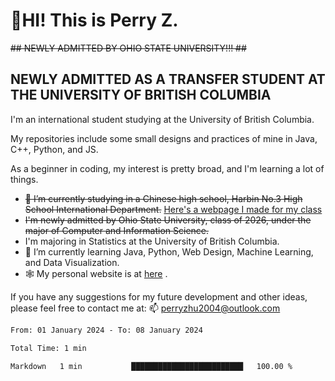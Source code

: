 # 🌄HI! This is Perry Z. <br> #
<s>## NEWLY ADMITTED BY OHIO STATE UNIVERSITY!!! ##</s>
## NEWLY ADMITTED AS A TRANSFER STUDENT AT THE UNIVERSITY OF BRITISH COLUMBIA ##
I'm an international student studying at the University of British Columbia. <br>

My repositories include some small designs and practices of mine in Java, C++, Python, and JS. <br>

As a beginner in coding, my interest is pretty broad, and I'm learning a lot of things. <br>
- <s>🔭 I’m currently studying in a Chinese high school, Harbin No.3 High School International Department.</s> [Here's a webpage I made for my class](https://perry2004.github.io/weirdos/)
- <s> I'm newly admitted by Ohio State University, class of 2026, under the major of Computer and Information Science. </s>
- I'm majoring in Statistics at the University of British Columbia. 
- 🌱 I’m currently learning Java, Python, Web Design, Machine Learning, and Data Visualization. 
- 🕸️ My personal website is at <a href="https://zhu-yp.cn">here</a> .  

If you have any suggestions for my future development and other ideas, please feel free to contact me at: 📫 [perryzhu2004@outlook.com](mailto:perryzhu2004@outlook.com)

<!--START_SECTION:waka-->

```txt
From: 01 January 2024 - To: 08 January 2024

Total Time: 1 min

Markdown   1 min           █████████████████████████   100.00 %
```

<!--END_SECTION:waka-->
